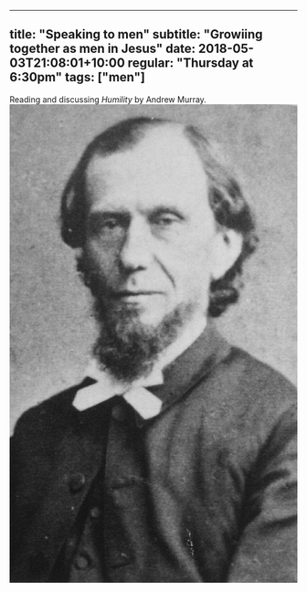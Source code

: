 
---
title: "Speaking to men"
subtitle: "Growiing together as men in Jesus"
date: 2018-05-03T21:08:01+10:00
regular: "Thursday at 6:30pm"
tags: ["men"]
---

Reading and discussing _Humility_ by Andrew Murray.
![book cover](/img/Andrew_Murray.jpg)

